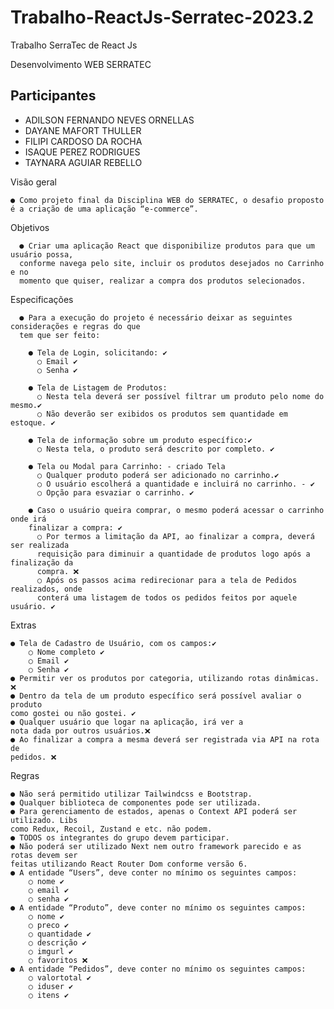 # Trabalho-ReactJs-Serratec-2023.2
Trabalho SerraTec de React Js 

Desenvolvimento WEB
SERRATEC

## Participantes
- ADILSON FERNANDO NEVES ORNELLAS
- DAYANE MAFORT THULLER
- FILIPI CARDOSO DA ROCHA
- ISAQUE PEREZ RODRIGUES
- TAYNARA AGUIAR REBELLO


Visão geral

    ● Como projeto final da Disciplina WEB do SERRATEC, o desafio proposto é a criação de uma aplicação “e-commerce”.
  
Objetivos

      ● Criar uma aplicação React que disponibilize produtos para que um usuário possa,
      conforme navega pelo site, incluir os produtos desejados no Carrinho e no
      momento que quiser, realizar a compra dos produtos selecionados.
      
Especificações

      ● Para a execução do projeto é necessário deixar as seguintes considerações e regras do que
      tem que ser feito:

        ● Tela de Login, solicitando: ✔️
          ○ Email ✔️
          ○ Senha ✔️
          
        ● Tela de Listagem de Produtos:
          ○ Nesta tela deverá ser possível filtrar um produto pelo nome do mesmo.✔️
          ○ Não deverão ser exibidos os produtos sem quantidade em estoque. ✔️
          
        ● Tela de informação sobre um produto específico:✔️
          ○ Nesta tela, o produto será descrito por completo. ✔️
          
        ● Tela ou Modal para Carrinho: - criado Tela
          ○ Qualquer produto poderá ser adicionado no carrinho.✔️
          ○ O usuário escolherá a quantidade e incluirá no carrinho. - ✔️
          ○ Opção para esvaziar o carrinho. ✔️
          
        ● Caso o usuário queira comprar, o mesmo poderá acessar o carrinho onde irá
        finalizar a compra: ✔️
          ○ Por termos a limitação da API, ao finalizar a compra, deverá ser realizada
          requisição para diminuir a quantidade de produtos logo após a finalização da
          compra. ❌
          ○ Após os passos acima redirecionar para a tela de Pedidos realizados, onde
          conterá uma listagem de todos os pedidos feitos por aquele usuário. ✔️
Extras

    ● Tela de Cadastro de Usuário, com os campos:✔️
        ○ Nome completo ✔️
        ○ Email ✔️
        ○ Senha ✔️
    ● Permitir ver os produtos por categoria, utilizando rotas dinâmicas. ❌
    ● Dentro da tela de um produto específico será possível avaliar o produto
    como gostei ou não gostei. ✔️
    ● Qualquer usuário que logar na aplicação, irá ver a
    nota dada por outros usuários.❌
    ● Ao finalizar a compra a mesma deverá ser registrada via API na rota de
    pedidos. ❌
    
Regras

    ● Não será permitido utilizar Tailwindcss e Bootstrap.
    ● Qualquer biblioteca de componentes pode ser utilizada.
    ● Para gerenciamento de estados, apenas o Context API poderá ser utilizado. Libs
    como Redux, Recoil, Zustand e etc. não podem.
    ● TODOS os integrantes do grupo devem participar.
    ● Não poderá ser utilizado Next nem outro framework parecido e as rotas devem ser
    feitas utilizando React Router Dom conforme versão 6.
    ● A entidade “Users”, deve conter no mínimo os seguintes campos:
        ○ nome ✔️
        ○ email ✔️
        ○ senha ✔️
    ● A entidade “Produto”, deve conter no mínimo os seguintes campos:
        ○ nome ✔️
        ○ preco ✔️
        ○ quantidade ✔️
        ○ descrição ✔️
        ○ imgurl ✔️
        ○ favoritos ❌
    ● A entidade “Pedidos”, deve conter no mínimo os seguintes campos:
        ○ valortotal ✔️
        ○ iduser ✔️
        ○ itens ✔️
